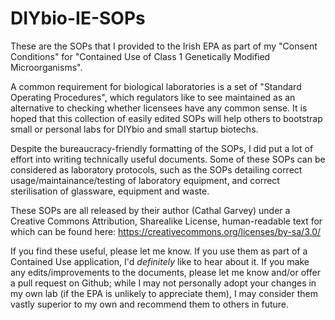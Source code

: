 DIYbio-IE-SOPs
==============
These are the SOPs that I provided to the Irish EPA as part of my "Consent Conditions" for "Contained Use of Class 1 Genetically Modified Microorganisms".

A common requirement for biological laboratories is a set of "Standard Operating Procedures", which regulators like to see maintained as an alternative to checking whether licensees have any common sense. It is hoped that this collection of easily edited SOPs will help others to bootstrap small or personal labs for DIYbio and small startup biotechs.

Despite the bureaucracy-friendly formatting of the SOPs, I did put a lot of effort into writing technically useful documents. Some of these SOPs can be considered as laboratory protocols, such as the SOPs detailing correct usage/maintainance/testing of laboratory equipment, and correct sterilisation of glassware, equipment and waste.

These SOPs are all released by their author (Cathal Garvey) under a Creative Commons Attribution, Sharealike License, human-readable text for which can be found here: https://creativecommons.org/licenses/by-sa/3.0/

If you find these useful, please let me know. If you use them as part of a Contained Use application, I'd _definitely_ like to hear about it. If you make any edits/improvements to the documents, please let me know and/or offer a pull request on Github; while I may not personally adopt your changes in my own lab (if the EPA is unlikely to appreciate them), I may consider them vastly superior to my own and recommend them to others in future.
